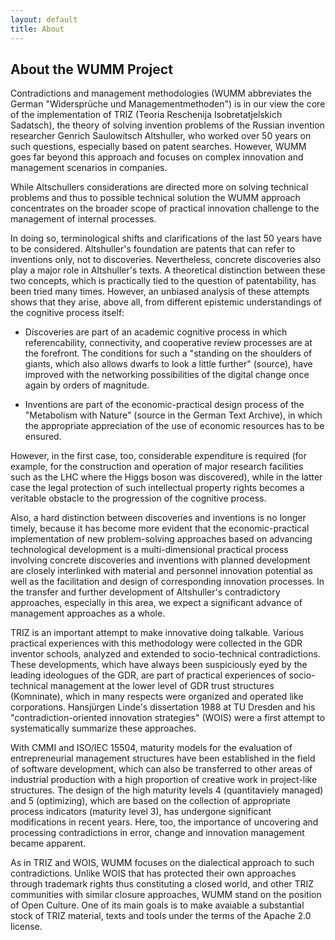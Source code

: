 ```yaml
---
layout: default
title: About
---
```


About the WUMM Project
------------------------------

Contradictions and management methodologies (WUMM abbreviates the German
"Widersprüche und Managementmethoden") is in our view the core of the
implementation of TRIZ (Teoria Reschenija Isobretatjelskich Sadatsch), the
theory of solving invention problems of the Russian invention researcher
Genrich Saulowitsch Altshuller, who worked over 50 years on such questions,
especially based on patent searches. However, WUMM goes far beyond this
approach and focuses on complex innovation and management scenarios in
companies.

While Altschullers considerations are directed more on solving technical
problems and thus to possible technical solution the WUMM approach
concentrates on the broader scope of practical innovation challenge to the
management of internal processes.

In doing so, terminological shifts and clarifications of the last 50 years
have to be considered. Altshuller's foundation are patents that can refer to
inventions only, not to discoveries. Nevertheless, concrete discoveries also
play a major role in Altshuller's texts. A theoretical distinction between
these two concepts, which is practically tied to the question of
patentability, has been tried many times. However, an unbiased analysis of
these attempts shows that they arise, above all, from different epistemic
understandings of the cognitive process itself:

* Discoveries are part of an academic cognitive process in which
  referencability, connectivity, and cooperative review processes are at the
  forefront. The conditions for such a "standing on the shoulders of giants,
  which also allows dwarfs to look a little further" (source), have improved
  with the networking possibilities of the digital change once again by orders
  of magnitude.

* Inventions are part of the economic-practical design process of the
  "Metabolism with Nature" (source in the German Text Archive), in which the
  appropriate appreciation of the use of economic resources has to be ensured.

However, in the first case, too, considerable expenditure is required (for
example, for the construction and operation of major research facilities such
as the LHC where the Higgs boson was discovered), while in the latter case the
legal protection of such intellectual property rights becomes a veritable
obstacle to the progression of the cognitive process.

Also, a hard distinction between discoveries and inventions is no longer
timely, because it has become more evident that the economic-practical
implementation of new problem-solving approaches based on advancing
technological development is a multi-dimensional practical process involving
concrete discoveries and inventions with planned development are closely
interlinked with material and personnel innovation potential as well as the
facilitation and design of corresponding innovation processes. In the transfer
and further development of Altshuller's contradictory approaches, especially
in this area, we expect a significant advance of management approaches as a
whole.

TRIZ is an important attempt to make innovative doing talkable. Various
practical experiences with this methodology were collected in the GDR inventor
schools, analyzed and extended to socio-technical contradictions. These
developments, which have always been suspiciously eyed by the leading
ideologues of the GDR, are part of practical experiences of socio-technical
management at the lower level of GDR trust structures (Komninate), which in
many respects were organized and operated like corporations. Hansjürgen
Linde's dissertation 1988 at TU Dresden and his "contradiction-oriented
innovation strategies" (WOIS) were a first attempt to systematically summarize
these approaches.

With CMMI and ISO/IEC 15504, maturity models for the evaluation of
entrepreneurial management structures have been established in the field of
software development, which can also be transferred to other areas of
industrial production with a high proportion of creative work in project-like
structures. The design of the high maturity levels 4 (quantitaviely managed)
and 5 (optimizing), which are based on the collection of appropriate process
indicators (maturity level 3), has undergone significant modifications in
recent years. Here, too, the importance of uncovering and processing
contradictions in error, change and innovation management became apparent.

As in TRIZ and WOIS, WUMM focuses on the dialectical approach to such
contradictions. Unlike WOIS that has protected their own approaches through
trademark rights thus constituting a closed world, and other TRIZ communities
with similar closure approaches, WUMM stand on the position of Open Culture.
One of its main goals is to make avaiable a substantial stock of TRIZ
material, texts and tools under the terms of the Apache 2.0 license. 